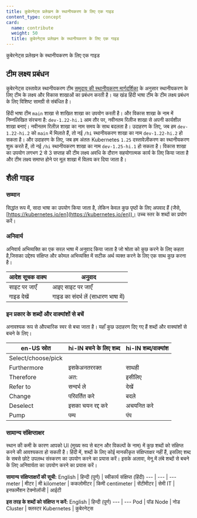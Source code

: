 ```yaml
---
title: कुबेरनेट्स प्रलेखन के स्थानीयकरण के लिए एक गाइड
content_type: concept
card:
  name: contribute
  weight: 50
  title: कुबेरनेट्स प्रलेखन के स्थानीयकरण के लिए एक गाइड
---
```

<!-- overview -->

कुबेरनेट्स प्रलेखन के स्थानीयकरण के लिए एक गाइड

<!-- body -->

## टीम लक्ष्य प्रबंधन

कुबेरनेट्स दस्तावेज़ स्थानीयकरण टीम [समुदाय की स्थानीयकरण मार्गदर्शिका](/docs/contribute/localization/#branching-strategy) के अनुसार स्थानीयकरण के लिए टीम के लक्ष्य और विकास शाखाओं का प्रबंधन करती है। यह खंड हिंदी भाषा टीम के टीम लक्ष्य प्रबंधन के लिए विशिष्ट सामग्री से संबंधित है।

हिंदी भाषा टीम `main` शाखा से शाखित शाखा का उपयोग करती है। और विकास शाखा के नाम में निम्नलिखित संरचना है:
`dev-1.22-hi.1`
आम तौर पर, नवीनतम रिलीज शाखा से अपनी कार्यशील शाखा बनाएं। नवीनतम रिलीज़ शाखा का नाम समय के साथ बदलता है। उदाहरण के लिए, जब हम `dev-1.22-hi.2` को `main` में मिलाते हैं, तो नई `/hi` स्थानीयकरण शाखा का नाम `dev-1.22-hi.2` हो सकता है। और उदाहरण के लिए, जब हम अंततः Kubernetes `1.25` दस्तावेज़ीकरण का स्थानीयकरण शुरू करते हैं, तो नई `/hi` स्थानीयकरण शाखा का नाम `dev-1.25-hi.1` हो सकता है।
विकास शाखा का उपयोग लगभग 2 से 3 सप्ताह की टीम लक्ष्य अवधि के दौरान सहयोगात्मक कार्य के लिए किया जाता है और टीम लक्ष्य समाप्त होने पर मूल शाखा में विलय कर दिया जाता है।

## शैली गाइड

### सम्मान
सिद्धांत रूप में, सादा भाषा का उपयोग किया जाता है, लेकिन केवल कुछ पृष्ठों के लिए अपवाद हैं (जैसे, [https://kubernetes.io/en](https://kubernetes.io/en))।
उच्च स्तर के शब्दों का प्रयोग करें।

### अनिवार्य 
अनिवार्य अभिव्यक्ति का एक सरल भाषा में अनुवाद किया जाता है जो श्रोता को कुछ करने के लिए कहता है,जिसका उद्देश्य संक्षिप्त और कोमल अभिव्यक्ति में सटीक अर्थ व्यक्त करने के लिए एक साथ कुछ करना है।

आदेश सूचक वाक्य | अनुवाद
--- | ---
साइट पर जाएँ | आइए साइट पर जाएँ 
गाइड देखें | गाइड का संदर्भ लें (साधारण भाषा में)

### इन प्रकार के शब्दों और वाक्यांशों से बचें

अनावश्यक रूप से औपचारिक स्वर से बचा जाता है। यहाँ कुछ उदाहरण दिए गए हैं
शब्दों और वाक्यांशों से बचने के लिए।

en-US स्रोत | hi-IN बचने के लिए शब्द | hi-IN शब्द/वाक्यांश
--- | --- | ---
Select/choose/pick | | 
Furthermore | इसकेअनतररक्त | साथही
Therefore | अत: | इसीलिए
Refer to | सन्दर्भ ले | देखें
Change | परिवर्तित करे | बदले
Deselect | इसका चयन रद्द करे | अचयनित करे
Pump | पम्प | पंप


### सामान्य संक्षिप्ताक्षर

स्थान की कमी के कारण आपको UI (मुख्य रूप से बटन और विकल्पों के नाम) में कुछ शब्दों को संक्षिप्त करने की आवश्यकता हो सकती है। हिंदी में, शब्दों के लिए कोई मानकीकृत संक्षिप्ताक्षर नहीं हैं, इसलिए शब्द के सबसे छोटे उपलब्ध संस्करण का उपयोग करने का प्रयास करें। इसके अलावा, मेनू में लंबे शब्दों से बचने के लिए अनिवार्यता का उपयोग करने का प्रयास करें।

**सामान्य संक्षिप्ताक्षरों की सूची:**
English | हिन्दी (पूर्ण) | स्वीकार्य संक्षिप्त (हिंदी)
--- | --- | ---
meter | मीटर | मी
kilometer | ककलोमीटर | किमी
centimeter | सेंटीमीटर | सेमी
IT | इनफार्मेशन टेक्नोलॉजी | आईटी



**इस तरह के शब्दों को संक्षिप्त न करें:**
English | हिन्दी (पूर्ण)
--- | --- 
Pod | पॉड
Node | नोड
Cluster | क्लस्टर
Kubernetes | कुबेरनेट्स